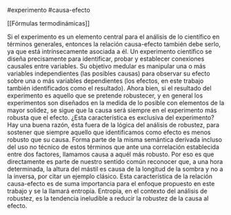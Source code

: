 #experimento
#causa-efecto

[[Fórmulas termodinámicas]]

Si el experimento es un elemento central para el análisis de lo científico en términos generales, entonces la relación causa-efecto también debe serlo, ya que está intrínsecamente asociada a él. Un experimento científico se diseña precisamente para identificar, probar y establecer conexiones causales entre variables. Su objetivo medular es manipular una o más variables independientes (las posibles causas) para observar su efecto sobre una o más variables dependientes (los efectos, en este trabajo también identificados como el resultado). Ahora bien, si el resultado del experimento es aquello que se pretende robustecer, y en general los experimentos son diseñados en la medida de lo posible con elementos de la mayor solidez, se sigue que la causa será siempre en el experimento más robusta que el efecto.
¿Esta característica es exclusiva del experimento? Hay una buena razón, ésta fuera de la lógica del análisis de robustez, para sostener que siempre aquello que identificamos como efecto es menos robusto que su causa. Forma parte de la misma semántica derivada incluso del uso no técnico de estos términos que ante una correlación establecida entre dos factores, llamamos causa a aquél más robusto. Por eso es que directamente es parte de nuestro sentido común reconocer que, a una hora determinada, la altura del mástil es causa de la longitud de la sombra y no a la inversa, por citar un ejemplo clásico. 
Esta característica de la relación causa-efecto es de suma importancia para el enfoque propuesto en este trabajo y se la llamará entropía. Entropía, en el contexto del análisis de robustez, es la tendencia ineludible a reducir la robustez de la causa al efecto.